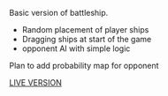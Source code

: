 Basic version of battleship.

- Random placement of player ships
- Dragging ships at start of the game
- opponent AI with simple logic

Plan to add probability map for opponent

[LIVE VERSION](https://sotakeiteasy.github.io/project_battleship/)
